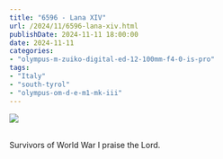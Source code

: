 ```yaml
---
title: "6596 - Lana XIV"
url: /2024/11/6596-lana-xiv.html
publishDate: 2024-11-11 18:00:00
date: 2024-11-11
categories:
- "olympus-m-zuiko-digital-ed-12-100mm-f4-0-is-pro"
tags:
- "Italy"
- "south-tyrol"
- "olympus-om-d-e-m1-mk-iii"
---
```

<div class="container">
<div class="center"><a target="_blank" href="https://d25zfm9zpd7gm5.cloudfront.net/1200x1200/2020/20200907_135439_lr.jpg"><img class="webfeedsFeaturedVisual" src="https://d25zfm9zpd7gm5.cloudfront.net/0600x0600/2020/20200907_135439_lr.jpg" /></a></div>
</div>
<br />

Survivors of World War I praise the Lord.
